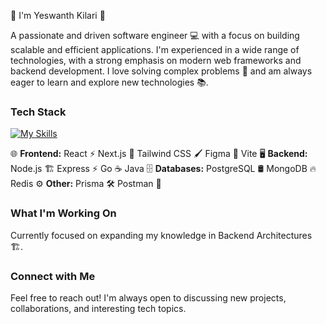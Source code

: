 

👋 I'm Yeswanth Kilari 🚀

A passionate and driven software engineer 💻 with a focus on building scalable and efficient applications. I'm experienced in a wide range of technologies, with a strong emphasis on modern web frameworks and backend development. I love solving complex problems 🧠 and am always eager to learn and explore new technologies 📚.

### Tech Stack
[![My Skills](https://skillicons.dev/icons?i=nextjs,react,prisma,postgres,mongodb,vite,express,nodejs,redis,tailwind,postman,figma,firebase,java,ts,js)](https://skillicons.dev)

🌐 **Frontend:** React ⚡ Next.js 🎨 Tailwind CSS 🖌 Figma 🚀 Vite
🖥 **Backend:** Node.js 🏗 Express ⚡ Go ☕ Java
🗄 **Databases:** PostgreSQL 🛢 MongoDB 🔥 Redis
⚙️ **Other:** Prisma 🛠 Postman 📮

### What I'm Working On
Currently focused on expanding my knowledge in Backend Architectures 🏗.

### Connect with Me

Feel free to reach out! I'm always open to discussing new projects, collaborations, and interesting tech topics.


